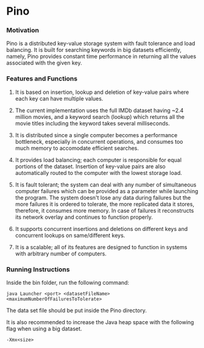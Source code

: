 # Pino

### Motivation

Pino is a distributed key-value storage system with fault tolerance and load balancing. It is built for searching keywords in big datasets efficiently, namely, Pino provides constant time performance in returning all the values associated with the given key.   

### Features and Functions

1. It is based on insertion, lookup and deletion of key-value pairs where each key can have multiple values.

2. The current implementation uses the full IMDb dataset having ~2.4 million movies, and a keyword search (lookup) which returns all the movie titles including the keyword takes several milliseconds.

3. It is distributed since a single computer becomes a performance bottleneck, especially in concurrent operations, and consumes too much memory to accomodate efficient searches.

4. It provides load balancing; each computer is responsible for equal portions of the dataset. Insertion of key-value pairs are also automatically routed to the computer with the lowest storage load.

5. It is fault tolerant; the system can deal with any number of simultaneous computer failures which can be provided as a parameter while launching the program. The system doesn't lose any data during failures but the more failures it is ordered to tolerate, the more replicated data it stores, therefore, it consumes more memory. In case of failures it reconstructs its network overlay and continues to function properly.

6. It supports concurrent insertions and deletions on different keys and concurrent lookups on same/different keys.

7. It is a scalable; all of its features are designed to function in systems with arbitrary number of computers.

### Running Instructions

Inside the bin folder, run the following command:

<pre><code>java Launcher &lt;port> &lt;datasetFileName> &lt;maximumNumberOfFailuresToTolerate>
</code></pre>

The data set file should be put inside the Pino directory.  

It is also recommended to increase the Java heap space with the following flag when using a big dataset.

<pre><code>-Xmx&lt;size>
</code></pre>